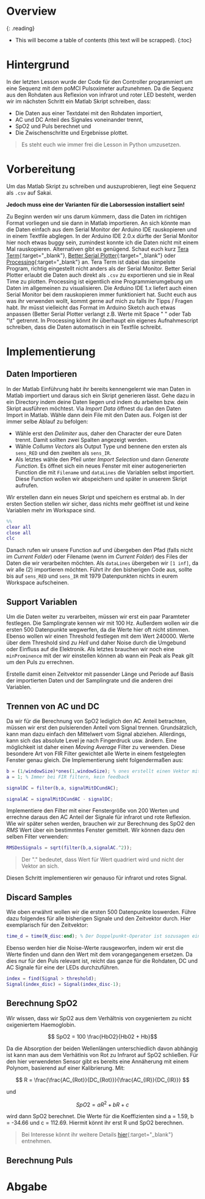 # Overview
{: .reading}

* This will become a table of contents (this text will be scrapped).
{:toc}

# Hintergrund

In der letzten Lesson wurde der Code für den Controller programmiert um eine Sequenz mit dem poMCI Pulsoximeter aufzunehmen. Da die Sequenz aus den Rohdaten aus Reflexion von infrarot und roter LED besteht, werden wir im nächsten Schritt ein Matlab Skript schreiben, dass:
- Die Daten aus einer Textdatei mit den Rohdaten importiert,
- AC und DC Anteil des Signales voneinander trennt,
- SpO2 und Puls berechnet und
- Die Zwischenschritte und Ergebnisse plottet.

> Es steht euch wie immer frei die Lesson in Python umzusetzen.

# Vorbereitung

Um das Matlab Skript zu schreiben und auszuprobieren, liegt eine Sequenz als `.csv` auf Sakai.

**Jedoch muss eine der Varianten für die Laborsession installiert sein!**

Zu Beginn werden wir uns darum kümmern, dass die Daten im richtigen Format vorliegen und sie dann in Matlab importieren. An sich könnte man die Daten einfach aus dem Serial Monitor der Arduino IDE rauskopieren und in einem Textfile abglegen. In der Arduino IDE 2.0.x dürfte der Serial Monitor hier noch etwas buggy sein, zumindest konnte ich die Daten nicht mit einem Mal rauskopieren. Alternativen gibt es genügend. Schaut euch kurz [Tera Term](http://www.teraterm.org/){:target="_blank"}, [Better Serial Plotter](https://hackaday.io/project/181686-better-serial-plotter/details){:target="_blank"} oder [Processing](https://processing.org/){:target="_blank"} an. Tera Term ist dabei das simpelste Program, richtig eingestellt nicht anders als der Serial Monitor. Better Serial Plotter erlaubt die Daten auch direkt als `.csv` zu exportieren und sie in Real Time zu plotten. Processing ist eigentlich eine Programmierumgebung um Daten im allgemeinen zu visualisieren. Die Arduino IDE 1.x liefert auch einen Serial Monitor bei dem rauskopieren immer funktioniert hat. Sucht euch aus was ihr verwenden wollt, kommt gerne auf mich zu falls ihr Tipps / Fragen habt. Ihr müsst vielleicht das Format im Arduino Sketch auch etwas anpassen (Better Serial Plotter verlangt z.B. Werte mit Space " " oder Tab "\t" getrennt. In Processing könnt ihr überhaupt ein eigenes Aufnahmescript schreiben, dass die Daten automatisch in ein Textfile schreibt.

# Implementierung

## Daten Importieren

In der Matlab Einführung habt ihr bereits kennengelernt wie man Daten in Matlab importiert und daraus sich ein Skript generieren lässt. Gehe dazu in ein Directory indem deine Daten liegen und indem du arbeiten bzw. dein Skript ausführen möchtest. Via *Import Data* öffnest du dan den Daten Import in Matlab. Wähle dann dein File mit den Daten aus. Folgen ist der immer selbe Ablauf zu befolgen:
- Wähle erst den *Delimiter* aus, daher den Character der eure Daten trennt. Damit sollten zwei Spalten angezeigt werden.
- Wähle *Collumn Vectors* als Output Type und bennene den ersten als `sens_RED` und den zweiten als `sens_IR`.
- Als letztes wähle den Pfeil unter *Import Selection* und dann *Generate Function*. Es öffnet sich ein neues Fenster mit einer autogenerierten Function die mit `Filename` und `dataLines` die Variablen selbst importiert. Diese Function wollen wir abspeichern und später in unserem Skript aufrufen.

Wir erstellen dann ein neues Skript und speichern es erstmal ab. In der ersten Section stellen wir sicher, dass nichts mehr geöffnet ist und keine Variablen mehr im Workspace sind.

````Matlab
%%
clear all
close all
clc
````

Danach rufen wir unsere Function auf und übergeben den Pfad (falls nicht im *Current Folder*) oder Filename (wenn im *Current Folder*) des Files der Daten die wir verarbeiten möchten. Als `dataLines` übergeben wir `[1 inf]`, da wir alle (2) importieren möchten. Führt ihr den bisherigen Code aus, sollte bis auf `sens_RED` und `sens_IR` mit 1979 Datenpunkten nichts in eurem Workspace aufscheinen.

## Support Variablen

Um die Daten weiter zu verarbeiten, müssen wir erst ein paar Paramteter festlegen. Die Samplingrate kennen wir mit 100 Hz. Außerdem wollen wir die ersten 500 Datenpunkte wegwerfen, da die Werte hier oft nicht stimmen. Ebenso wollen wir einen Threshold festlegen mit dem Wert 240000. Werte über dem Threshold sind *zu Hell* und daher Noise durch die Umgebund oder Einfluss auf die Elektronik. Als letztes brauchen wir noch eine `minProminence` mit der wir einstellen können ab wann ein Peak als Peak gilt um den Puls zu errechnen.

Erstelle damit einen Zeitvektor mit passender Länge und Periode auf Basis der importierten Daten und der Samplingrate und die anderen drei Variablen.

## Trennen von AC und DC

Da wir für die Berechnung von SpO2 lediglich den AC Anteil betrachten, müssen wir erst den pulsierenden Anteil vom Signal trennen. Grundsätzlich, kann man dazu einfach den Mittelwert vom Signal abziehen. Allerdings, kann sich das absolute Level je nach Fingerdruck usw. ändern. Eine möglichkeit ist daher einen *Moving Average* Filter zu verwenden. Diese besondere Art von FIR Filter gewichtet alle Werte in einem festgelegten Fenster genau gleich. Die Implementierung sieht folgendermaßen aus:

````Matlab
b = (1/windowSize)*ones(1,windowSize); % ones erstellt einen Vektor mit Einsen
a = 1; % Immer bei FIR filtern, kein feedback

signalDC = filter(b,a, signalMitDCundAC);

signalAC = signalMitDCundAC - signalDC;
````

Implementiere den Filter mit einer Fenstergröße von 200 Werten und errechne daraus den AC Anteil der Signale für infrarot und rote Reflexion. Wie wir später sehen werden, brauchen wir zur Berechnung des SpO2 den *RMS* Wert über ein bestimmtes Fenster gemittelt. Wir können dazu den selben Filter verwenden:

````Matlab
RMSDesSignals = sqrt(filter(b,a,signalAC.^2));
````
> Der "." bedeutet, dass Wert für Wert quadriert wird und nicht der Vektor an sich.

Diesen Schritt implementieren wir genauso für infrarot und rotes Signal.

## Discard Samples

Wie oben erwähnt wollen wir die ersten 500 Datenpunkte loswerden. Führe dazu folgendes für alle bisherigen Signale und den Zeitvektor durch. Hier exemplarisch für den Zeitvektor:

````Matlab
time_d = time(N_disc:end); % Der Doppelpunkt-Operator ist sozusagen ein von-bis
````

Ebenso werden hier die Noise-Werte rausgeworfen, indem wir erst die Werte finden und dann den Wert mit dem vorangegangenem ersetzen. Da dies nur für den Puls relevant ist, reicht das ganze für die Rohdaten, DC und AC Signale für eine der LEDs durchzuführen.

````Matlab
index = find(Signal > threshold);
Signal(index_disc) = Signal(index_disc-1);
````

## Berechnung SpO2

Wir wissen, dass wir SpO2 aus dem Verhältnis von oxygeniertem zu nicht oxigeniertem Haemoglobin.

$$ SpO2 = 100 \frac{HbO2}{Hb02 + Hb}$$

Da die Absorption der beiden Wellenlängen unterschiedlich davon abhängig ist kann man aus dem Verhätlnis von Rot zu Infrarot auf SpO2 schließen. Für den hier verwendeten Sensor gibt es bereits eine Annäherung mit einem Polynom, basierend auf einer Kalibrierung. Mit:

$$ R = \frac{\frac{AC_{Rot}}{DC_{Rot}}}{\frac{AC_{IR}}{DC_{IR}}} $$

und 

$$SpO2 = aR^{2} + bR + c$$

wird dann SpO2 berechnet. Die Werte für die Koeffizienten sind a = 1.59, b = -34.66 und c = 112.69. Hiermit könnt ihr erst R und SpO2 berechnen.

> Bei Interesse könnt ihr weitere Details [hier](https://www.analog.com/en/technical-articles/guidelines-for-spo2-measurement--maxim-integrated.html){:target="_blank"} entnehmen.

## Berechnung Puls




# Abgabe


















